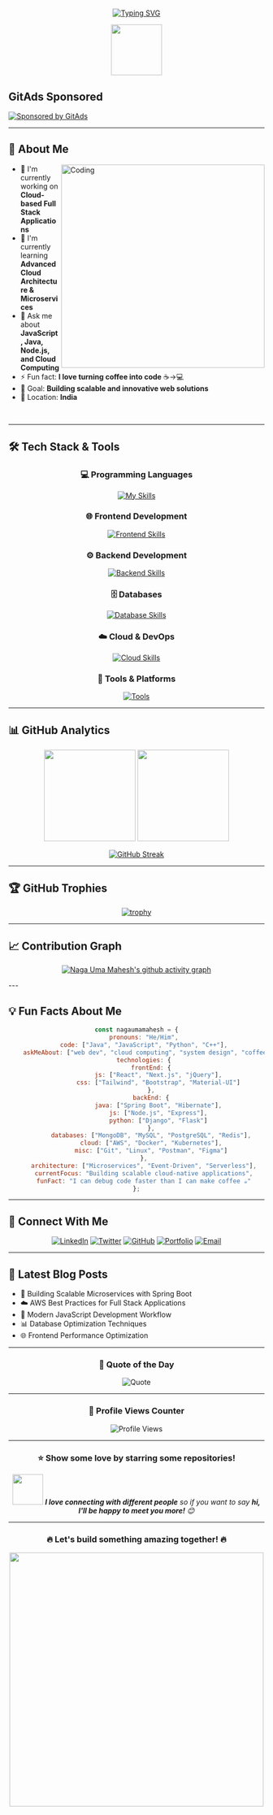 <!-- GitAds-Verify: MPT1Z957PANMPIBVG7H6OPSFBMTBLDZ3 -->
# 
<div align="center">
  
[![Typing SVG](https://readme-typing-svg.demolab.com?font=Fira+Code&size=32&pause=1000&color=00D9FF&center=true&vCenter=true&width=600&lines=Hi+👋+I'm+Naga+Uma+Mahesh;Full+Stack+Developer;Cloud+Computing+Enthusiast;JavaScript+%26+Java+Expert;Building+Amazing+Applications)](https://git.io/typing-svg)

</div>

<div align="center">
  <img src="https://media.giphy.com/media/M9gbBd9nbDrOTu1Mqx/giphy.gif" width="100"/>
</div>

## GitAds Sponsored
[![Sponsored by GitAds](https://gitads.dev/v1/ad-serve?source=nagaumamahesh/eventticket@github)](https://gitads.dev/v1/ad-track?source=nagaumamahesh/eventticket@github)

---

## 🚀 About Me

<img align="right" alt="Coding" width="400" src="https://media.giphy.com/media/qgQUggAC3Pfv687qPC/giphy.gif">

- 🔭 I'm currently working on **Cloud-based Full Stack Applications**
- 🌱 I'm currently learning **Advanced Cloud Architecture & Microservices**
- 💬 Ask me about **JavaScript, Java, Node.js, and Cloud Computing**
- ⚡ Fun fact: **I love turning coffee into code** ☕→💻
- 🎯 Goal: **Building scalable and innovative web solutions**
- 📍 Location: **India**

<br clear="right"/>

---

## 🛠️ Tech Stack & Tools

<div align="center">

### 💻 Programming Languages
[![My Skills](https://skillicons.dev/icons?i=c,cpp,java,js,python,typescript&theme=dark)](https://skillicons.dev)

### 🌐 Frontend Development
[![Frontend Skills](https://skillicons.dev/icons?i=html,css,js,react,nextjs,tailwind,bootstrap,jquery&theme=dark)](https://skillicons.dev)

### ⚙️ Backend Development
[![Backend Skills](https://skillicons.dev/icons?i=nodejs,express,spring,hibernate,nginx&theme=dark)](https://skillicons.dev)

### 🗄️ Databases
[![Database Skills](https://skillicons.dev/icons?i=mysql,postgresql,mongodb,sqlite,redis&theme=dark)](https://skillicons.dev)

### ☁️ Cloud & DevOps
[![Cloud Skills](https://skillicons.dev/icons?i=aws,docker,kubernetes,jenkins,linux&theme=dark)](https://skillicons.dev)

### 🔧 Tools & Platforms
[![Tools](https://skillicons.dev/icons?i=git,github,vscode,postman,figma,notion&theme=dark)](https://skillicons.dev)

</div>

---

## 📊 GitHub Analytics

<div align="center">
  
<img height="180em" src="https://github-readme-stats.vercel.app/api?username=nagaumamahesh&show_icons=true&theme=tokyonight&include_all_commits=true&count_private=true&hide_border=true&bg_color=0D1117&title_color=00D9FF&icon_color=00D9FF&text_color=FFF"/>

<img height="180em" src="https://github-readme-stats.vercel.app/api/top-langs/?username=nagaumamahesh&layout=compact&langs_count=10&theme=tokyonight&hide_border=true&bg_color=0D1117&title_color=00D9FF&text_color=FFF"/>

</div>

<div align="center">
  
[![GitHub Streak](https://streak-stats.demolab.com/?user=nagaumamahesh&theme=tokyonight&hide_border=true&background=0D1117&stroke=00D9FF&ring=00D9FF&fire=FF6B35&currStreakNum=FFF&sideNums=FFF&currStreakLabel=00D9FF&sideLabels=FFF&dates=FFF)](https://git.io/streak-stats)

</div>

---

## 🏆 GitHub Trophies

<div align="center">
  
[![trophy](https://github-profile-trophy.vercel.app/?username=nagaumamahesh&theme=tokyonight&no-frame=true&no-bg=true&margin-w=4&row=1)](https://github.com/ryo-ma/github-profile-trophy)

</div>

---

## 📈 Contribution Graph

<div align="center">
  
[![Naga Uma Mahesh's github activity graph](https://github-readme-activity-graph.vercel.app/graph?username=nagaumamahesh&theme=tokyo-night&hide_border=true&bg_color=0D1117&color=00D9FF&line=00D9FF&point=FF6B35)](https://github.com/ashutosh00710/github-readme-activity-graph)

</div>
---

## 💡 Fun Facts About Me

<div align="center">

```javascript
const nagaumamahesh = {
    pronouns: "He/Him",
    code: ["Java", "JavaScript", "Python", "C++"],
    askMeAbout: ["web dev", "cloud computing", "system design", "coffee"],
    technologies: {
        frontEnd: {
            js: ["React", "Next.js", "jQuery"],
            css: ["Tailwind", "Bootstrap", "Material-UI"]
        },
        backEnd: {
            java: ["Spring Boot", "Hibernate"],
            js: ["Node.js", "Express"],
            python: ["Django", "Flask"]
        },
        databases: ["MongoDB", "MySQL", "PostgreSQL", "Redis"],
        cloud: ["AWS", "Docker", "Kubernetes"],
        misc: ["Git", "Linux", "Postman", "Figma"]
    },
    architecture: ["Microservices", "Event-Driven", "Serverless"],
    currentFocus: "Building scalable cloud-native applications",
    funFact: "I can debug code faster than I can make coffee ☕"
};
```

</div>

---

## 🤝 Connect With Me

<div align="center">

[![LinkedIn](https://img.shields.io/badge/LinkedIn-0077B5?style=for-the-badge&logo=linkedin&logoColor=white)](https://www.linkedin.com/in/naga-uma-mahesh-nandi-1b4a83360)
[![Twitter](https://img.shields.io/badge/Twitter-1DA1F2?style=for-the-badge&logo=twitter&logoColor=white)](https://twitter.com/nagaumamahesh)
[![GitHub](https://img.shields.io/badge/GitHub-100000?style=for-the-badge&logo=github&logoColor=white)](https://github.com/nagaumamahesh)
[![Portfolio](https://img.shields.io/badge/Portfolio-FF5722?style=for-the-badge&logo=firefox&logoColor=white)](https://nagaumamahesh.dev)
[![Email](https://img.shields.io/badge/Email-D14836?style=for-the-badge&logo=gmail&logoColor=white)](mailto:nagaumamahesh@gmail.com)

</div>

---

## 📝 Latest Blog Posts

<!-- BLOG-POST-LIST:START -->
- 🚀 Building Scalable Microservices with Spring Boot
- ☁️ AWS Best Practices for Full Stack Applications  
- 🔧 Modern JavaScript Development Workflow
- 📊 Database Optimization Techniques
- 🌐 Frontend Performance Optimization
<!-- BLOG-POST-LIST:END -->

---
<!-- 
## 🐍 Watch My Contribution Graph Get Eaten by the Snake!

<div align="center">
  
![Snake animation](https://github.com/nagaumamahesh/nagaumamahesh/blob/output/github-contribution-grid-snake-dark.svg)

</div>

---
-->

<div align="center">

### 💬 Quote of the Day
![Quote](https://quotes-github-readme.vercel.app/api?type=horizontal&theme=tokyonight)

---

### 🎯 Profile Views Counter
![Profile Views](https://komarev.com/ghpvc/?username=nagaumamahesh&color=brightgreen&style=for-the-badge)

---

### ⭐ Show some love by starring some repositories!

<img src="https://media.giphy.com/media/LnQjpWaON8nhr21vNW/giphy.gif" width="60"> <em><b>I love connecting with different people</b> so if you want to say <b>hi, I'll be happy to meet you more!</b> 😊</em>

</div>

---

<div align="center">
  <h3>🔥 Let's build something amazing together! 🔥</h3>
  
  <img src="https://media.giphy.com/media/26tn33aiTi1jkl6H6/giphy.gif" width="500">
</div>
